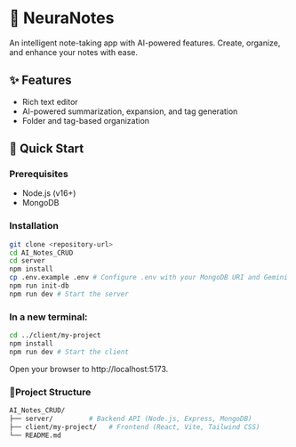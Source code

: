 # 🧠 NeuraNotes

An intelligent note-taking app with AI-powered features. Create, organize, and enhance your notes with ease.

## ✨ Features

-   Rich text editor
-   AI-powered summarization, expansion, and tag generation
-   Folder and tag-based organization

## 🚀 Quick Start

### Prerequisites

-   Node.js (v16+)
-   MongoDB

### Installation

```bash
git clone <repository-url>
cd AI_Notes_CRUD
cd server
npm install
cp .env.example .env # Configure .env with your MongoDB URI and Gemini API key
npm run init-db
npm run dev # Start the server
```
### In a new terminal:
```bash
cd ../client/my-project
npm install
npm run dev # Start the client
```
Open your browser to http://localhost:5173.

### 📂Project Structure
```bash
AI_Notes_CRUD/
├── server/         # Backend API (Node.js, Express, MongoDB)
├── client/my-project/   # Frontend (React, Vite, Tailwind CSS)
└── README.md
```
